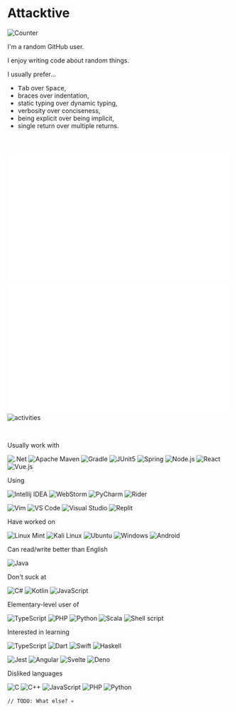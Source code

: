 # Attacktive

![Counter](https://hits.seeyoufarm.com/api/count/incr/badge.svg?url=https://github.com/Attacktive "Counter")

I'm a random GitHub user.

I enjoy writing code about random things.

I usually prefer...
- <kbd>Tab</kbd> over <kbd>Space</kbd>,
- braces over indentation,
- static typing over dynamic typing,
- verbosity over conciseness,
- being explicit over being implicit,
- single return over multiple returns.

<br>

![overview](https://raw.githubusercontent.com/Attacktive/github-stats/master/generated/overview.svg "overview")
![languages](https://raw.githubusercontent.com/Attacktive/github-stats/master/generated/languages.svg "languages")
![activities](https://github-profile-summary-cards.vercel.app/api/cards/profile-details?username=Attacktive&theme=vue "activities")

<br>

Usually work with

![.Net](https://img.shields.io/badge/.NET-512BD4?style=for-the-badge&logo=dotnet&logoColor=white ".Net")
![Apache Maven](https://img.shields.io/badge/apache_maven-C71A36?style=for-the-badge&logo=apachemaven&logoColor=white "Apache Maven")
![Gradle](https://img.shields.io/badge/gradle-02303A?style=for-the-badge&logo=gradle&logoColor=white "Gradle")
![JUnit5](https://img.shields.io/badge/Junit5-25A162?style=for-the-badge&logo=junit5&logoColor=white "JUnit5")
![Spring](https://img.shields.io/badge/Spring-6DB33F?style=for-the-badge&logo=spring&logoColor=white "Spring")
![Node.js](https://img.shields.io/badge/Node.js-339933?style=for-the-badge&logo=nodedotjs&logoColor=white "Node.js")
![React](https://img.shields.io/badge/React-20232A?style=for-the-badge&logo=react&logoColor=61DAFB "React")
![Vue.js](https://img.shields.io/badge/Vue.js-35495E?style=for-the-badge&logo=vuedotjs&logoColor=4FC08D "Vue.js")

Using

![Intellij IDEA](https://img.shields.io/badge/IntelliJ_IDEA-000000.svg?style=for-the-badge&logo=intellij-idea&logoColor=white "Intellij IDEA")
![WebStorm](https://img.shields.io/badge/WebStorm-000000?style=for-the-badge&logo=WebStorm&logoColor=white "WebStorm")
![PyCharm](https://img.shields.io/badge/PyCharm-000000.svg?&style=for-the-badge&logo=PyCharm&logoColor=white "PyCharm")
![Rider](https://img.shields.io/badge/Rider-000000?style=for-the-badge&logo=Rider&logoColor=white "Rider")

![Vim](https://img.shields.io/badge/VIM-%2311AB00.svg?&style=for-the-badge&logo=vim&logoColor=white "Vim")
![VS Code](https://img.shields.io/badge/VSCode-0078D4?style=for-the-badge&logo=visual%20studio%20code&logoColor=white "VS Code")
![Visual Studio](https://img.shields.io/badge/Visual_Studio-5C2D91?style=for-the-badge&logo=visual%20studio&logoColor=white "Visual Studio")
![Replit](https://img.shields.io/badge/replit-667881?style=for-the-badge&logo=replit&logoColor=white "Replit")

Have worked on

![Linux Mint](https://img.shields.io/badge/Linux_Mint-87CF3E?style=for-the-badge&logo=linux-mint&logoColor=white "Linux Mint")
![Kali Linux](https://img.shields.io/badge/Kali_Linux-557C94?style=for-the-badge&logo=kali-linux&logoColor=white "Kali Linux")
![Ubuntu](https://img.shields.io/badge/Ubuntu-E95420?style=for-the-badge&logo=ubuntu&logoColor=white "Ubuntu")
![Windows](https://img.shields.io/badge/Windows-0078D6?style=for-the-badge&logo=windows&logoColor=white "Windows")
![Android](https://img.shields.io/badge/Android-3DDC84?style=for-the-badge&logo=android&logoColor=white "Android")

Can read/write better than English

![Java](https://img.shields.io/badge/Java-ED8B00?style=for-the-badge&logo=java&logoColor=white "Java")

Don't suck at

![C#](https://img.shields.io/badge/C%23-239120?style=for-the-badge&logo=c-sharp&logoColor=white "C#")
![Kotlin](https://img.shields.io/badge/Kotlin-0095D5?&style=for-the-badge&logo=kotlin&logoColor=white "Kotlin")
![JavaScript](https://img.shields.io/badge/JavaScript-323330?style=for-the-badge&logo=javascript&logoColor=F7DF1E "JavaScript")

Elementary-level user of

![TypeScript](https://img.shields.io/badge/TypeScript-007ACC?style=for-the-badge&logo=typescript&logoColor=white "TypeScript")
![PHP](https://img.shields.io/badge/PHP-777BB4?style=for-the-badge&logo=php&logoColor=white "PHP")
![Python](https://img.shields.io/badge/Python-FFD43B?style=for-the-badge&logo=python&logoColor=blue "Python")
![Scala](https://img.shields.io/badge/Scala-DC322F?style=for-the-badge&logo=scala&logoColor=white "Scala")
![Shell script](https://img.shields.io/badge/Shell_Script-121011?style=for-the-badge&logo=gnu-bash&logoColor=white "Shell script")

Interested in learning

![TypeScript](https://img.shields.io/badge/TypeScript-007ACC?style=for-the-badge&logo=typescript&logoColor=white "TypeScript")
![Dart](https://img.shields.io/badge/Dart-0175C2?style=for-the-badge&logo=dart&logoColor=white "Dart")
![Swift](https://img.shields.io/badge/Swift-FA7343?style=for-the-badge&logo=swift&logoColor=white "Swift")
![Haskell](https://img.shields.io/badge/Haskell-5D4F85?style=for-the-badge&logo=haskell&logoColor=white "Haskell")

![Jest](https://img.shields.io/badge/Jest-C21325?style=for-the-badge&logo=jest&logoColor=white "Jest")
![Angular](https://img.shields.io/badge/Angular-DD0031?style=for-the-badge&logo=angular&logoColor=white "Angular")
![Svelte](https://img.shields.io/badge/Svelte-4A4A55?style=for-the-badge&logo=svelte&logoColor=FF3E00 "Svelte")
![Deno](https://img.shields.io/badge/Deno-464647?style=for-the-badge&logo=deno&logoColor=white "Deno")

Disliked languages

![C](https://img.shields.io/badge/C-00599C?style=for-the-badge&logo=c&logoColor=white "C")
![C++](https://img.shields.io/badge/C%2B%2B-00599C?style=for-the-badge&logo=c%2B%2B&logoColor=white "C++")
![JavaScript](https://img.shields.io/badge/JavaScript-323330?style=for-the-badge&logo=javascript&logoColor=F7DF1E "JavaScript")
![PHP](https://img.shields.io/badge/PHP-777BB4?style=for-the-badge&logo=php&logoColor=white "PHP")
![Python](https://img.shields.io/badge/Python-FFD43B?style=for-the-badge&logo=python&logoColor=blue "Python")

```
// TODO: What else? 💀
```
